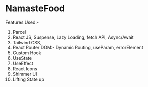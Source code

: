 # NamasteFood

Features Used:-

1. Parcel
2. React JS, Suspense, Lazy Loading, fetch API, Async/Await
3. Tailwind CSS,
4. React Router DOM:- Dynamic Routing, useParam, errorElement
5. Custom Hook
6. UseState
7. UseEffect
8. React Icons
9. Shimmer UI
10. Lifting State up